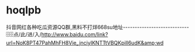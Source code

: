 # hoqlpb
抖音网红各种吃瓜资源QQ群,黑料不打烊668su地址----------------------------🗄🗄点/此/进/入/http://www.baidu.com/link?url=NoK8PT47PahMhFH8Vie_jnciyIKNTTtVBQKpill6udK&amp;wd
